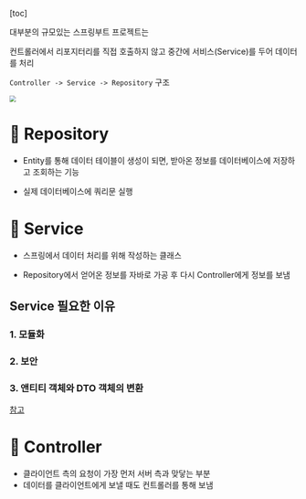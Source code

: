 [toc]



대부분의 규모있는 스프링부트 프로젝트는 

컨트롤러에서 리포지터리를 직접 호출하지 않고 중간에 서비스(Service)를 두어 데이터를 처리

`Controller -> Service -> Repository` 구조



<img src="https://img1.daumcdn.net/thumb/R1280x0/?scode=mtistory2&fname=https%3A%2F%2Fblog.kakaocdn.net%2Fdn%2FbyW031%2FbtqGvdxw1uy%2FfUvpO1u7geOUk5exDaoNT1%2Fimg.png" style="zoom: 67%;" />

# 📌 Repository

- Entity를 통해 데이터 테이블이 생성이 되면, 받아온 정보를 데이터베이스에 저장하고 조회하는 기능

- 실제 데이터베이스에 쿼리문 실행

# 📌 Service

- 스프링에서 데이터 처리를 위해 작성하는 클래스

- Repository에서 얻어온 정보를 자바로 가공 후 다시 Controller에게 정보를 보냄



## Service 필요한 이유

### 1. 모듈화

### 2. 보안

### 3. 앤티티 객체와 DTO 객체의 변환

[참고](https://wikidocs.net/161220)

# 📌 Controller

- 클라이언트 측의 요청이 가장 먼저 서버 측과 맞닿는 부분
- 데이터를 클라이언트에게 보낼 때도 컨트롤러를 통해 보냄



